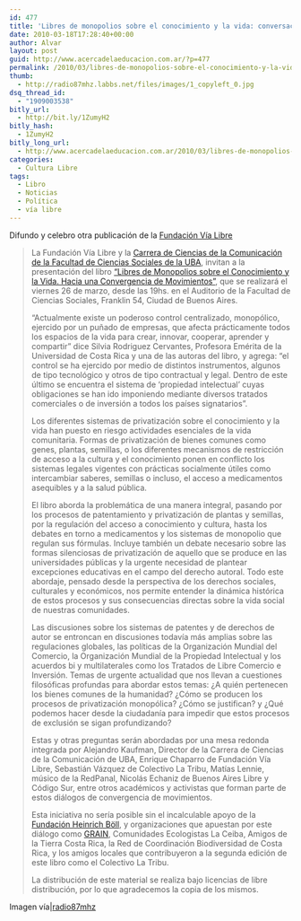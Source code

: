```yaml
---
id: 477
title: 'Libres de monopolios sobre el conocimiento y la vida: conversaciones sobre la convergencia'
date: 2010-03-18T17:28:40+00:00
author: Alvar
layout: post
guid: http://www.acercadelaeducacion.com.ar/?p=477
permalink: /2010/03/libres-de-monopolios-sobre-el-conocimiento-y-la-vida-conversaciones-sobre-la-convergencia/
thumb:
  - http://radio87mhz.labbs.net/files/images/1_copyleft_0.jpg
dsq_thread_id:
  - "1909003538"
bitly_url:
  - http://bit.ly/1ZumyH2
bitly_hash:
  - 1ZumyH2
bitly_long_url:
  - http://www.acercadelaeducacion.com.ar/2010/03/libres-de-monopolios-sobre-el-conocimiento-y-la-vida-conversaciones-sobre-la-convergencia/
categories:
  - Cultura Libre
tags:
  - Libro
  - Noticias
  - Política
  - vía libre
---
```

Difundo y celebro otra publicación de la <a href="http://vialibre.org.ar">Fundación Vía Libre</a>
<blockquote>
<div>

La Fundación Vía Libre y la <a href="http://comunicacion.fsoc.uba.ar/">Carrera de Ciencias de la  Comunicación de la Facultad de Ciencias Sociales de la UBA</a>, invitan a  la presentación del libro <a href="http://www.nomade.org.ar/libres.pdf">“Libres  de Monopolios sobre el Conocimiento y la Vida. Hacia una Convergencia  de Movimientos”</a>, que se realizará el viernes 26 de marzo, desde las  19hs. en el Auditorio de la Facultad de Ciencias Sociales, Franklin 54,  Ciudad de Buenos Aires.

“Actualmente existe un poderoso control centralizado, monopólico,  ejercido por un puñado de empresas, que afecta prácticamente todos los  espacios de la vida para crear, innovar, cooperar, aprender y compartir”  dice Silvia Rodriguez Cervantes, Profesora Emérita de la Universidad de  Costa Rica y una de las autoras del libro, y agrega: “el control se ha  ejercido por medio de distintos instrumentos, algunos de tipo  tecnológico y otros de tipo contractual y legal. Dentro de este último  se encuentra el sistema de ‘propiedad intelectual’ cuyas obligaciones se  han ido imponiendo mediante diversos tratados comerciales o de  inversión a todos los países signatarios”.

Los diferentes sistemas de privatización sobre el conocimiento y la  vida han puesto en riesgo actividades esenciales de la vida comunitaria.   Formas de privatización de bienes comunes como genes, plantas,  semillas, o los diferentes mecanismos de restricción de acceso a la  cultura y el conocimiento ponen en conflicto los sistemas legales  vigentes con prácticas socialmente útiles como intercambiar saberes,  semillas o incluso, el acceso a medicamentos asequibles y a la salud  pública.

El libro aborda la problemática de una manera integral, pasando por  los procesos de patentamiento y privatización de plantas y semillas, por  la regulación del acceso a conocimiento y cultura, hasta los debates en  torno a medicamentos y los sistemas de monopolio que regulan sus  fórmulas. Incluye también un debate necesario sobre las  formas  silenciosas de privatización de aquello que se produce en las  universidades públicas y la urgente necesidad de plantear excepciones  educativas en el campo del derecho autoral. Todo este abordaje, pensado  desde la perspectiva de los derechos sociales, culturales y económicos,  nos permite entender la dinámica histórica de estos procesos y sus  consecuencias directas sobre la vida social de nuestras comunidades.

Las discusiones sobre los sistemas de patentes y de derechos de autor  se entroncan en discusiones todavía más amplias sobre las regulaciones  globales, las políticas de la Organización Mundial del Comercio, la  Organización Mundial de la Propiedad Intelectual y los acuerdos bi y  multilaterales como los Tratados de Libre Comercio e Inversión.  Temas  de urgente actualidad que nos llevan a cuestiones filosóficas profundas  para abordar estos temas:  ¿A quién pertenecen los bienes comunes de la  humanidad?   ¿Cómo se producen los procesos de privatización monopólica?   ¿Cómo se justifican? y  ¿Qué podemos hacer desde la ciudadanía para  impedir que estos procesos de exclusión se sigan profundizando?

Estas y otras preguntas serán abordadas por una mesa redonda  integrada por Alejandro Kaufman, Director de la Carrera de Ciencias de  la Comunicación de UBA, Enrique Chaparro de Fundación Vía Libre,   Sebastián Vázquez de Colectivo La Tribu, Matías Lennie, músico de la  RedPanal, Nicolás Echaniz de Buenos Aires Libre y Código Sur, entre  otros académicos y activistas que forman parte de estos diálogos de  convergencia de movimientos.

Esta iniciativa no sería posible sin el incalculable apoyo de la <a href="http://boell-latinoamerica.org/">Fundación Heinrich Böll</a>, y  organizaciones que apuestan por este diálogo como <a href="http://grain.org/">GRAIN</a>, Comunidades Ecologistas La Ceiba,  Amigos de la Tierra Costa Rica, la Red de Coordinación Biodiversidad de  Costa Rica, y los amigos locales que contribuyeron a la segunda edición  de este libro como el Colectivo La Tribu.

La distribución de este material se realiza bajo licencias de libre  distribución, por lo que agradecemos la copia de los mismos.

</div></blockquote>
Imagen vía|<a href="http://radio87mhz.labbs.net/">radio87mhz</a>